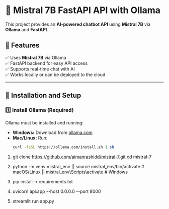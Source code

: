 # 🚀 Mistral 7B FastAPI API with Ollama

This project provides an **AI-powered chatbot API** using **Mistral 7B** via **Ollama** and **FastAPI**.

## **🔹 Features**
✅ Uses **Mistral 7B** via Ollama  
✅ FastAPI backend for easy API access  
✅ Supports real-time chat with AI  
✅ Works locally or can be deployed to the cloud  

---

## **🔹 Installation and Setup**
### **1️⃣ Install Ollama (Required)**
Ollama must be installed and running:
- **Windows:** Download from [ollama.com](https://ollama.com/download)
- **Mac/Linux:** Run:
  ```bash
  curl -fsSL https://ollama.com/install.sh | sh


1. git clone https://github.com/aimanrashidd/mistral-7.git
   cd mistral-7
2. python -m venv mistral_env ||
   source mistral_env/bin/activate  # macOS/Linux ||
   mistral_env\Scripts\activate     # Windows
   
3. pip install -r requirements.txt
   
4. uvicorn api:app --host 0.0.0.0 --port 8000

5. streamlit run app.py





